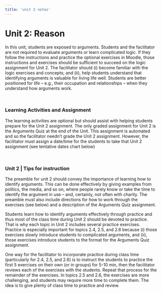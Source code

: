 ```yaml
---
title: 'unit 2 notes'
---
```

# Unit 2: Reason

In this unit, students are exposed to arguments. Students and the facilitator are not required to evaluate arguments or learn complicated logic. If they follow the instructions and practice the optional exercises in Moodle, those instructions and exercises should be sufficient to succeed on the logic assignment for Unit 2. The facilitator should (i) become familiar with the logic exercises and concepts; and (ii), help students understand that identifying arguments is valuable for living life well. Students are better positioned for life – e.g., their occupation and relationships – when they understand how arguments work.

&nbsp;

### Learning Activities and Assignment
The learning activities are optional but should assist with helping students prepare for the Unit 2 assignment. The only graded assignment for Unit 2 is the Arguments Quiz at the end of the Unit. This assignment is automated and so the facilitator needn’t grade the Unit 2 assignment. However, the facilitator must assign a date/time for the students to take that Unit 2 assignment (see tentative dates chart below)

&nbsp;

### Unit 2 | Tips for instruction
The preamble for unit 2 should convey the importance of learning how to identify arguments. This can be done effectively by giving examples from politics, the media, and so on, where people rarely know or take the time to identify the argument in use – and, certainly, not often with charity. The preamble must also include directions for how to work through the exercises (see below) and a description of the Arguments Quiz assignment.

Students learn how to identify arguments effectively through practice and thus most of the class time during Unit 2 should be devoted to practice. That is why each topic in Unit 2 includes several practice exercises. Practice is especially important for topics 2.4, 2.5, and 2.6 because (i) those exercises slowly introduce students to complicated arguments, and (ii), those exercises introduce students to the format for the Arguments Quiz assignment.

One way for the facilitator to incorporate practice during class time (particularly for 2.4, 2.5, and 2.6) is to instruct the students to practice the first 5 exercises on their own (or in groups) for 5-10 min, then the facilitator reviews each of the exercises with the students. Repeat that process for the remainder of the exercises. In topics 2.5 and 2.6, the exercises are more challenging, and students may require more time to complete them. The idea is to give plenty of class time to practice and review.
